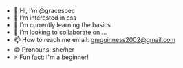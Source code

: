 - 👋 Hi, I’m @gracespec
- 👀 I’m interested in css
- 🌱 I’m currently learning the basics 
- 💞️ I’m looking to collaborate on ...
- 📫 How to reach me email: gmguinness2002@gmail.com 
- 😄 Pronouns: she/her
- ⚡ Fun fact: I'm a beginner!

<!---
gracespec/gracespec is a ✨ special ✨ repository because its `README.md` (this file) appears on your GitHub profile.
You can click the Preview link to take a look at your changes.
--->
